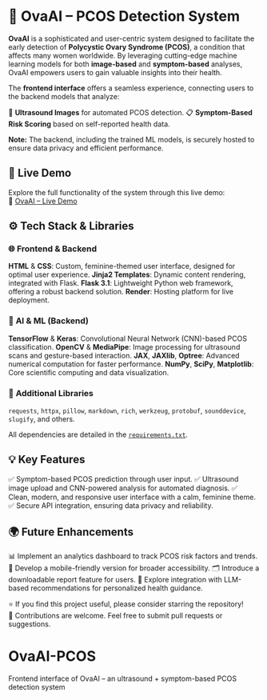 

# 🌸 **OvaAI – PCOS Detection System**

**OvaAI** is a sophisticated and user-centric system designed to facilitate the early detection of **Polycystic Ovary Syndrome (PCOS)**, a condition that affects many women worldwide. By leveraging cutting-edge machine learning models for both **image-based** and **symptom-based** analyses, OvaAI empowers users to gain valuable insights into their health.

The **frontend interface** offers a seamless experience, connecting users to the backend models that analyze:

🩻 **Ultrasound Images** for automated PCOS detection.
 📋 **Symptom-Based Risk Scoring** based on self-reported health data.

 **Note:** The backend, including the trained ML models, is securely hosted to ensure data privacy and efficient performance.

## 🔗 **Live Demo**

Explore the full functionality of the system through this live demo:  
🎯 [OvaAI – Live Demo](https://ovaai-pranjal1528.onrender.com)

## ⚙️ **Tech Stack & Libraries**

### 🌐 **Frontend & Backend**
 **HTML** & **CSS**: Custom, feminine-themed user interface, designed for optimal user experience.
 **Jinja2 Templates**: Dynamic content rendering, integrated with Flask.
 **Flask 3.1**: Lightweight Python web framework, offering a robust backend solution.
 **Render**: Hosting platform for live deployment.

### 🧠 **AI & ML (Backend)**
 **TensorFlow** & **Keras**: Convolutional Neural Network (CNN)-based PCOS classification.
 **OpenCV** & **MediaPipe**: Image processing for ultrasound scans and gesture-based interaction.
 **JAX**, **JAXlib**, **Optree**: Advanced numerical computation for faster performance.
 **NumPy**, **SciPy**, **Matplotlib**: Core scientific computing and data visualization.

### 🔧 **Additional Libraries**
`requests`, `httpx`, `pillow`, `markdown`, `rich`, `werkzeug`, `protobuf`, `sounddevice`, `slugify`, and others.

All dependencies are detailed in the [`requirements.txt`](./requirements.txt).

## 💡 **Key Features**

 ✅ Symptom-based PCOS prediction through user input.
 ✅ Ultrasound image upload and CNN-powered analysis for automated diagnosis.
 ✅ Clean, modern, and responsive user interface with a calm, feminine theme.
 ✅ Secure API integration, ensuring data privacy and reliability.

## 🌍 **Future Enhancements**

 📊 Implement an analytics dashboard to track PCOS risk factors and trends.
 📱 Develop a mobile-friendly version for broader accessibility.
 🗂️ Introduce a downloadable report feature for users.
 🧠 Explore integration with LLM-based recommendations for personalized health guidance.

⭐ If you find this project useful, please consider starring the repository!  
 🔄 Contributions are welcome. Feel free to submit pull requests or suggestions.

# OvaAI-PCOS
Frontend interface of OvaAI – an ultrasound + symptom-based PCOS detection system

